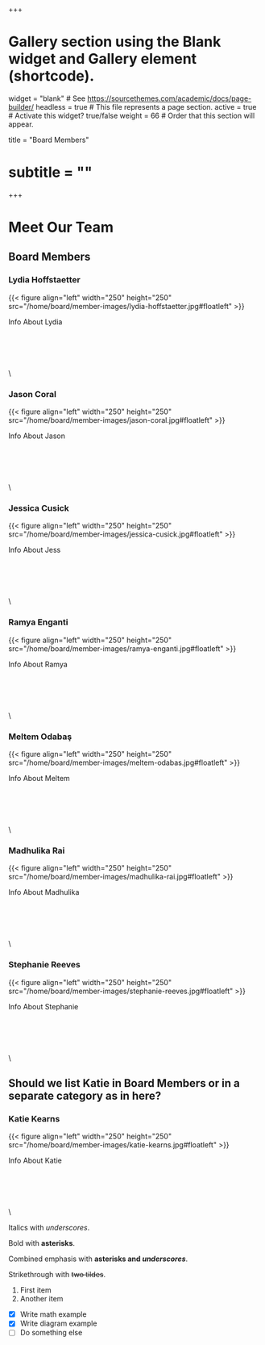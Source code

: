 +++
# Gallery section using the Blank widget and Gallery element (shortcode).
widget = "blank"  # See https://sourcethemes.com/academic/docs/page-builder/
headless = true  # This file represents a page section.
active = true  # Activate this widget? true/false
weight = 66  # Order that this section will appear.

title = "Board Members"
# subtitle = ""
+++

# Meet Our Team

## Board Members

### Lydia Hoffstaetter

{{< figure align="left" width="250" height="250" src="/home/board/member-images/lydia-hoffstaetter.jpg#floatleft"  >}}

Info About Lydia \
  \
  \
  \
  \
  \
  \
  



### Jason Coral
{{<  figure align="left" width="250" height="250" src="/home/board/member-images/jason-coral.jpg#floatleft"  >}}

Info About Jason \
  \
  \
  \
  \
  \
  \
  


 

### Jessica Cusick
{{< figure align="left" width="250" height="250" src="/home/board/member-images/jessica-cusick.jpg#floatleft" >}}

Info About Jess \
  \
  \
  \
  \
  \
  \
  


 

### Ramya Enganti
{{< figure align="left" width="250" height="250" src="/home/board/member-images/ramya-enganti.jpg#floatleft" >}}

Info About Ramya \
  \
  \
  \
  \
  \
  \
  

 

### Meltem Odabaş
{{< figure align="left" width="250" height="250" src="/home/board/member-images/meltem-odabas.jpg#floatleft"  >}}

Info About Meltem \
  \
  \
  \
  \
  \
  \
  


### Madhulika Rai
{{< figure align="left" width="250" height="250" src="/home/board/member-images/madhulika-rai.jpg#floatleft" >}}

Info About Madhulika \
  \
  \
  \
  \
  \
  \
   

### Stephanie Reeves
{{< figure align="left" width="250" height="250" src="/home/board/member-images/stephanie-reeves.jpg#floatleft" >}}

Info About Stephanie \
  \
  \
  \
  \
  \
  \
  
 

## Should we list Katie in Board Members or in a separate category as in here?

### Katie Kearns
{{< figure align="left" width="250" height="250" src="/home/board/member-images/katie-kearns.jpg#floatleft" >}}

Info About Katie \
  \
  \
  \
  \
  \
  \
  

Italics with _underscores_.

Bold with **asterisks**.

Combined emphasis with **asterisks and _underscores_**.

Strikethrough with ~~two tildes~~.

1. First item
2. Another item

- [x] Write math example
- [x] Write diagram example
- [ ] Do something else
